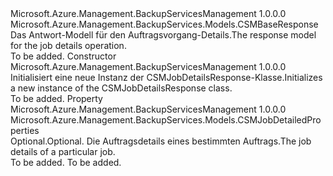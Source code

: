 <Type Name="CSMJobDetailsResponse" FullName="Microsoft.Azure.Management.BackupServices.Models.CSMJobDetailsResponse">
  <TypeSignature Language="C#" Value="public class CSMJobDetailsResponse : Microsoft.Azure.Management.BackupServices.Models.CSMBaseResponse" />
  <TypeSignature Language="ILAsm" Value=".class public auto ansi beforefieldinit CSMJobDetailsResponse extends Microsoft.Azure.Management.BackupServices.Models.CSMBaseResponse" />
  <TypeSignature Language="DocId" Value="T:Microsoft.Azure.Management.BackupServices.Models.CSMJobDetailsResponse" />
  <TypeSignature Language="VB.NET" Value="Public Class CSMJobDetailsResponse&#xA;Inherits CSMBaseResponse" />
  <TypeSignature Language="F#" Value="type CSMJobDetailsResponse = class&#xA;    inherit CSMBaseResponse" />
  <AssemblyInfo>
    <AssemblyName>Microsoft.Azure.Management.BackupServicesManagement</AssemblyName>
    <AssemblyVersion>1.0.0.0</AssemblyVersion>
  </AssemblyInfo>
  <Base>
    <BaseTypeName>Microsoft.Azure.Management.BackupServices.Models.CSMBaseResponse</BaseTypeName>
  </Base>
  <Interfaces />
  <Docs>
    <summary>
            <span data-ttu-id="fb67c-101">Das Antwort-Modell für den Auftragsvorgang-Details.</span><span class="sxs-lookup"><span data-stu-id="fb67c-101">The response model for the job details operation.</span></span>
            </summary>
    <remarks>To be added.</remarks>
  </Docs>
  <Members>
    <Member MemberName=".ctor">
      <MemberSignature Language="C#" Value="public CSMJobDetailsResponse ();" />
      <MemberSignature Language="ILAsm" Value=".method public hidebysig specialname rtspecialname instance void .ctor() cil managed" />
      <MemberSignature Language="DocId" Value="M:Microsoft.Azure.Management.BackupServices.Models.CSMJobDetailsResponse.#ctor" />
      <MemberSignature Language="VB.NET" Value="Public Sub New ()" />
      <MemberType>Constructor</MemberType>
      <AssemblyInfo>
        <AssemblyName>Microsoft.Azure.Management.BackupServicesManagement</AssemblyName>
        <AssemblyVersion>1.0.0.0</AssemblyVersion>
      </AssemblyInfo>
      <Parameters />
      <Docs>
        <summary>
            <span data-ttu-id="fb67c-102">Initialisiert eine neue Instanz der CSMJobDetailsResponse-Klasse.</span><span class="sxs-lookup"><span data-stu-id="fb67c-102">Initializes a new instance of the CSMJobDetailsResponse class.</span></span>
            </summary>
        <remarks>To be added.</remarks>
      </Docs>
    </Member>
    <Member MemberName="JobDetailedProperties">
      <MemberSignature Language="C#" Value="public Microsoft.Azure.Management.BackupServices.Models.CSMJobDetailedProperties JobDetailedProperties { get; set; }" />
      <MemberSignature Language="ILAsm" Value=".property instance class Microsoft.Azure.Management.BackupServices.Models.CSMJobDetailedProperties JobDetailedProperties" />
      <MemberSignature Language="DocId" Value="P:Microsoft.Azure.Management.BackupServices.Models.CSMJobDetailsResponse.JobDetailedProperties" />
      <MemberSignature Language="VB.NET" Value="Public Property JobDetailedProperties As CSMJobDetailedProperties" />
      <MemberSignature Language="F#" Value="member this.JobDetailedProperties : Microsoft.Azure.Management.BackupServices.Models.CSMJobDetailedProperties with get, set" Usage="Microsoft.Azure.Management.BackupServices.Models.CSMJobDetailsResponse.JobDetailedProperties" />
      <MemberType>Property</MemberType>
      <AssemblyInfo>
        <AssemblyName>Microsoft.Azure.Management.BackupServicesManagement</AssemblyName>
        <AssemblyVersion>1.0.0.0</AssemblyVersion>
      </AssemblyInfo>
      <ReturnValue>
        <ReturnType>Microsoft.Azure.Management.BackupServices.Models.CSMJobDetailedProperties</ReturnType>
      </ReturnValue>
      <Docs>
        <summary>
            <span data-ttu-id="fb67c-103">Optional.</span><span class="sxs-lookup"><span data-stu-id="fb67c-103">Optional.</span></span> <span data-ttu-id="fb67c-104">Die Auftragsdetails eines bestimmten Auftrags.</span><span class="sxs-lookup"><span data-stu-id="fb67c-104">The job details of a particular job.</span></span>
            </summary>
        <value>To be added.</value>
        <remarks>To be added.</remarks>
      </Docs>
    </Member>
  </Members>
</Type>